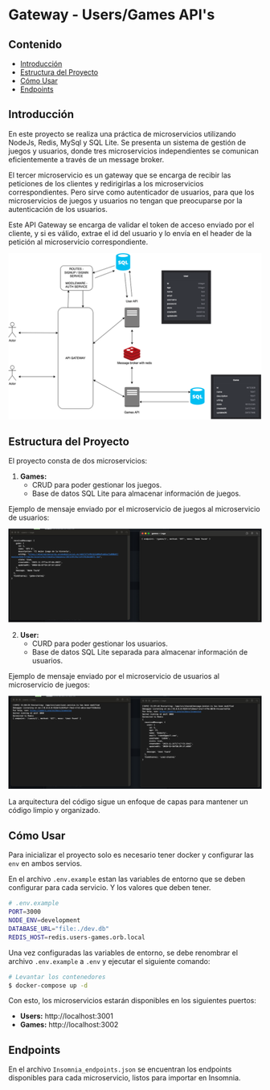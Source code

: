 # Gateway - Users/Games API's

## Contenido

- [Introducción](#introducción)
- [Estructura del Proyecto](#estructura-del-proyecto)
- [Cómo Usar](#cómo-usar)
- [Endpoints](#endpoints)

## Introducción

En este proyecto se realiza una práctica de microservicios utilizando NodeJs, Redis, MySql y SQL Lite. Se presenta un sistema de gestión de juegos y usuarios, donde tres microservicios independientes se comunican eficientemente a través de un message broker.

El tercer microservicio es un gateway que se encarga de recibir las peticiones de los clientes y redirigirlas a los microservicios correspondientes. Pero sirve como autenticador de usuarios, para que los microservicios de juegos y usuarios no tengan que preocuparse por la autenticación de los usuarios.

Este API Gateway se encarga de validar el token de acceso enviado por el cliente, y si es válido, extrae el id del usuario y lo envía en el header de la petición al microservicio correspondiente.

![Users-Games](./diagram.dio.png)

## Estructura del Proyecto

El proyecto consta de dos microservicios:

1. **Games:**
    - CRUD para poder gestionar los juegos.
    - Base de datos SQL Lite para almacenar información de juegos.

Ejemplo de mensaje enviado por el microservicio de juegos al microservicio de usuarios:

![Games](./game-to-user.message.png)

2. **User:**
    - CURD para poder gestionar los usuarios.
    - Base de datos SQL Lite separada para almacenar información de usuarios.

Ejemplo de mensaje enviado por el microservicio de usuarios al microservicio de juegos:

![Users](./user-to-games.message.png)

La arquitectura del código sigue un enfoque de capas para mantener un código limpio y organizado.

## Cómo Usar
Para inicializar el proyecto solo es necesario tener docker y configurar las `env` en ambos servios.

En el archivo `.env.example` estan las variables de entorno que se deben configurar para cada servicio. Y los valores que deben tener.

```bash
# .env.example
PORT=3000
NODE_ENV=development
DATABASE_URL="file:./dev.db"
REDIS_HOST=redis.users-games.orb.local

```
Una vez configuradas las variables de entorno, se debe renombrar el archivo `.env.example` a `.env` y ejecutar el siguiente comando:

```bash
# Levantar los contenedores
$ docker-compose up -d
```

Con esto, los microservicios estarán disponibles en los siguientes puertos:

- **Users:** http://localhost:3001
- **Games:** http://localhost:3002

## Endpoints
En el archivo `Insomnia_endpoints.json` se encuentran los endpoints disponibles para cada microservicio, listos para importar en Insomnia.